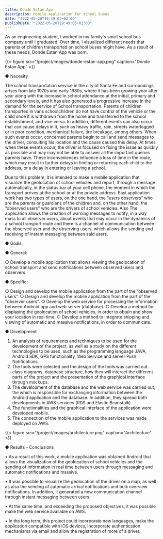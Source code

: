 ```yaml
---
title: Donde Estan App
description: Mobile Application for school buses
date: "2022-05-20T19:49:05+02:00"
publishDate: "2022-05-20T19:49:05+02:00"
---
```


As an engineering student, I worked in my family's small school bus company until I graduated. Over time, I visualized different needs that parents of children transported on school buses might have. As a result of these needs, Donde Estan App was born.

{{< figure src="/project/images/donde-estan-app.png" caption="Donde Estan App" >}}

● Necesity

The school transportation service in the city of Santa Fe and surroundings arises from
late 1970s and early 1980s, where it has been growing year after year along with
the increase in school attendance at the initial, primary and secondary levels, and
It has also generated a progressive increase in the demand for the service of
School transportation. Parents of children transported in vans
schoolchildren do not have control of the vehicle or the child once it is
withdrawn from the home and transferred to the school establishment, and vice versa.
In addition, different events can also occur that can cause
delays in it, such as heavy traffic, rain, streets
waterlogged or in poor condition, mechanical failure, tire breakage, among
others. When such events occur, concerned parents begin to
call and send messages to the driver, consulting his location and the cause
caused this delay. At times when these events occur, the driver
is focused on fixing the issue as quickly as possible and may
may not be able to answer all the important queries parents have.
These inconveniences influence a loss of time in the route, which
may result in further delays in finding or returning each child to the
address, or a delay in entering or leaving a school.

Due to this problem, it is intended to make a mobile application that
visualize the geolocation of school vehicles and report, through a
message automatically, in the status bar of your cell phone, the
moment in which the transport arrives at the school or at the private address. East
application work has two types of users, on the one hand, the “users
observers” who are the parents or guardians of the children and, on the other hand,
the “observed users” who are the drivers of school vehicles. Also
The application allows the creation of warning messages to notify, in a way
mass to all observer users, about events that may occur in
the dynamics of a school transport route and there is a channel of
communication between the observed user and the observing users, which
allows the sending and receiving of instant messaging between said users.

● Goals

● General:

○ Develop a mobile application that allows viewing the
geolocation of school transport and send
notifications between observed users and observers.

● Specific:

○ Design and develop the mobile application from the part of
the “observed users”.
○ Design and develop the mobile application from the part of
the "observer users".
○ Develop the web service for processing the
information between Android app and web server
(database).
○ Develop a method for displaying the
geolocation of school vehicles, in order to obtain and
show your location in real time.
○ Develop a method to integrate shipping and viewing
of automatic and massive notifications, in order to communicate.

● Development

1. An analysis of requirements and techniques to be used for the
development of the project, as well as a study on the
different technologies to be used, such as the programming language
JAVA, Android SDK, GPS functionality, Web Service and server
Push Notifications.
2. The tools were selected and the design of the tools was carried out.
class diagrams, database structure, how they will
interact the different parts of the project and the presentation of the
graphical interface through mockups.
3. The development of the database and the web service was carried out, the
which is responsible for exchanging information between
the Android application and the database. In addition, they spread
both developments in AWS services (RDS and Elastic Beanstalk).
4. The functionalities and the graphical interface of the application were developed
mobile.
5. The connection of the mobile application to the services was made
deployed on AWS.

{{< figure src="/project/images/architecture.png" caption="Architecture" >}}

● Results - Conclusions

• As a result of this work, a mobile application was obtained
Android that allows the visualization of the geolocation of
school vehicles and the sending of information in real time between
users through messaging and automatic notifications and
massive.

• It was possible to visualize the geolocation of the driver on a map, as well as
also the sending of automatic arrival notifications and bulk overview notifications. 
In addition, it generated a new communication channel through instant messaging
between users.

• At the same time, and exceeding the proposed objectives, it was possible
make the web service available on AWS.

• In the long term, this project could incorporate new languages,
make the application compatible with iOS devices, incorporate
authentication mechanisms via email and allow the registration of more
of a driver.
